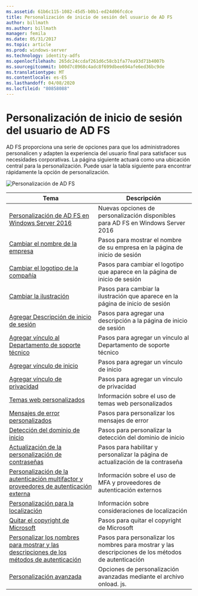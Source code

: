 ```yaml
---
ms.assetid: 61b6c115-1082-45d5-b0b1-ed24d06fcdce
title: Personalización de inicio de sesión del usuario de AD FS
author: billmath
ms.author: billmath
manager: femila
ms.date: 05/31/2017
ms.topic: article
ms.prod: windows-server
ms.technology: identity-adfs
ms.openlocfilehash: 265dc24ccdaf261d6c58cb1fa77ea93d71b4007b
ms.sourcegitcommit: b00d7c8968c4adc8f699dbee694afe6ed36bc9de
ms.translationtype: MT
ms.contentlocale: es-ES
ms.lasthandoff: 04/08/2020
ms.locfileid: "80858088"
---
```

# <a name="ad-fs-user-sign-in-customization"></a>Personalización de inicio de sesión del usuario de AD FS


AD FS proporciona una serie de opciones para que los administradores personalicen y adapten la experiencia del usuario final para satisfacer sus necesidades corporativas.  La página siguiente actuará como una ubicación central para la personalización.  Puede usar la tabla siguiente para encontrar rápidamente la opción de personalización.



![Personalización de AD FS](media/AD-FS-user-sign-in-customization/ADFS_Blue_Custom2.png) 
    
  







Tema|Descripción|
-----|-----|
[Personalización de AD FS en Windows Server 2016](AD-FS-Customization-in-Windows-Server-2016.md)|Nuevas opciones de personalización disponibles para AD FS en Windows Server 2016|
[Cambiar el nombre de la empresa](Change-the-company-name-on-the-AD-FS-sign-in-page.md)|Pasos para mostrar el nombre de su empresa en la página de inicio de sesión|
[Cambiar el logotipo de la compañía](Change-the-company-logo-on-the-AD-FS-sign-in-page.md)|Pasos para cambiar el logotipo que aparece en la página de inicio de sesión|
[Cambiar la ilustración](Change-the-illustration-on-the-AD-FS-sign-in-page.md)|Pasos para cambiar la ilustración que aparece en la página de inicio de sesión|
[Agregar Descripción de inicio de sesión](Add-sign-in-page-description.md)|Pasos para agregar una descripción a la página de inicio de sesión|
[Agregar vínculo al Departamento de soporte técnico](Add-Help-Desk-Link.md)|Pasos para agregar un vínculo al Departamento de soporte técnico|
[Agregar vínculo de inicio](Add-Home-Link.md)|Pasos para agregar un vínculo de inicio|
[Agregar vínculo de privacidad](Add-Privacy-Link.md)|Pasos para agregar un vínculo de privacidad|
[Temas web personalizados](Custom-Web-Themes-in-AD-FS.md)|Información sobre el uso de temas web personalizados
[Mensajes de error personalizados](Custom-error-messages-for-AD-FS-sign-in-page.md)|Pasos para personalizar los mensajes de error
[Detección del dominio de inicio](Home-Realm-Discovery-Customization.md)|Pasos para personalizar la detección del dominio de inicio|
[Actualización de la personalización de contraseñas](Update-password-customization.md)|Pasos para habilitar y personalizar la página de actualización de la contraseña|
[Personalización de la autenticación multifactor y proveedores de autenticación externa](Multi-factor-authentication-and-external-auth-providers-customization.md)|Información sobre el uso de MFA y proveedores de autenticación externos|
[Personalización para la localización](Customization-for-Localization.md)|Información sobre consideraciones de localización
[Quitar el copyright de Microsoft](Remove-the-Microsoft-copyright.md)|Pasos para quitar el copyright de Microsoft
[Personalizar los nombres para mostrar y las descripciones de los métodos de autenticación](Customize-the-display-names-and-descriptions-for-authentication-methods.md)|Pasos para personalizar los nombres para mostrar y las descripciones de los métodos de autenticación
[Personalización avanzada](Advanced-Customization-of-AD-FS-Sign-in-Pages.md)|Opciones de personalización avanzadas mediante el archivo onload. js.




